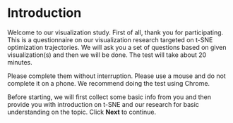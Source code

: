 # Introduction

Welcome to our visualization study. First of all, thank you for participating. 
This is a questionnaire on our visualization research targeted on t-SNE optimization trajectories.
We will ask you a set of questions based on given visualization(s) and then we will be done. The test will take about 20 minutes.

Please complete them without interruption. 
Please use a mouse and do not complete it on a phone.
We recommend doing the test using Chrome.

Before starting, we will first collect some basic info from you and then provide you with introduction on t-SNE 
and our research for basic understanding on the topic. Click **Next** to continue.